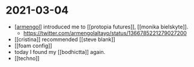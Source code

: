 # 2021-03-04

- [[armengol]] introduced me to [[protopia futures]], [[monika bielskyte]].
  - https://twitter.com/armengolaltayo/status/1366785221279027200
- [[cristina]] recommended [[steve blank]]
- [[foam config]]
- today I found my [[bodhictta]] again.
- [[techno]]

[//begin]: # "Autogenerated link references for markdown compatibility"
[armengol]: ../armengol "Armengol"
[//end]: # "Autogenerated link references"
